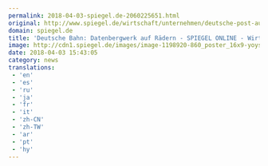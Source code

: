 ```yaml
---
permalink: 2018-04-03-spiegel.de-2060225651.html
original: http://www.spiegel.de/wirtschaft/unternehmen/deutsche-post-auch-die-deutsche-bahn-sammelt-daten-verkauft-sie-aber-nicht-a-1201063.html#ref=rss
domain: spiegel.de
title: 'Deutsche Bahn: Datenbergwerk auf Rädern - SPIEGEL ONLINE - Wirtschaft'
image: http://cdn1.spiegel.de/images/image-1198920-860_poster_16x9-yoys-1198920.jpg
date: 2018-04-03 15:43:05
category: news
translations: 
 - 'en'
 - 'es'
 - 'ru'
 - 'ja'
 - 'fr'
 - 'it'
 - 'zh-CN'
 - 'zh-TW'
 - 'ar'
 - 'pt'
 - 'hy'
---
```


